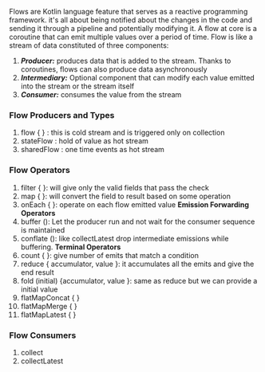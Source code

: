 Flows are Kotlin language feature that serves as a reactive programming framework. it's all about being notified about the changes in the code and sending it through a pipeline and potentially modifying it. A flow at core is a coroutine that can emit multiple values over a period of time. Flow is like a stream of data constituted of three components:
1. **_Producer:_** produces data that is added to the stream. Thanks to coroutines, flows can also produce data asynchronously
2. **_Intermediary:_** Optional component that can modify each value emitted into the stream or the stream itself
3. **_Consumer:_** consumes the value from the stream

### Flow Producers and Types
1. flow { } : this is cold stream and is triggered only on collection 
2. stateFlow : hold of value as hot stream
3. sharedFlow : one time events as hot stream

### Flow Operators
1. filter { }: will give only the valid fields that pass the check
2. map { }: will convert the field to result based on some operation
3. onEach { }: operate on each flow emitted value
		 **Emission Forwarding Operators**
4. buffer (): Let the producer run and not wait for the consumer sequence is maintained 
5. conflate (): like collectLatest drop intermediate emissions while buffering. 
         **Terminal Operators**
6. count { }: give number of emits that match a condition
7. reduce { accumulator, value }: it accumulates all the emits and give the end result
8. fold (initial) {accumulator, value }: same as reduce but we can provide a initial value 
9. flatMapConcat { }
10. flatMapMerge { }
11. flatMapLatest { }

### Flow Consumers
1. collect
2. collectLatest


